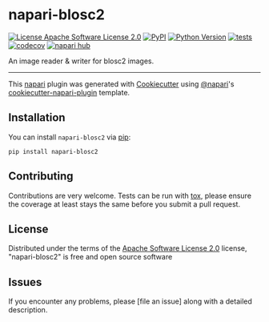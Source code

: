 # napari-blosc2

[![License Apache Software License 2.0](https://img.shields.io/pypi/l/napari-blosc2.svg?color=green)](https://github.com/Karol-G/napari-blosc2/raw/main/LICENSE)
[![PyPI](https://img.shields.io/pypi/v/napari-blosc2.svg?color=green)](https://pypi.org/project/napari-blosc2)
[![Python Version](https://img.shields.io/pypi/pyversions/napari-blosc2.svg?color=green)](https://python.org)
[![tests](https://github.com/Karol-G/napari-blosc2/workflows/tests/badge.svg)](https://github.com/Karol-G/napari-blosc2/actions)
[![codecov](https://codecov.io/gh/Karol-G/napari-blosc2/branch/main/graph/badge.svg)](https://codecov.io/gh/Karol-G/napari-blosc2)
[![napari hub](https://img.shields.io/endpoint?url=https://api.napari-hub.org/shields/napari-blosc2)](https://napari-hub.org/plugins/napari-blosc2)

An image reader & writer for blosc2 images.

----------------------------------

This [napari] plugin was generated with [Cookiecutter] using [@napari]'s [cookiecutter-napari-plugin] template.

<!--
Don't miss the full getting started guide to set up your new package:
https://github.com/napari/cookiecutter-napari-plugin#getting-started

and review the napari docs for plugin developers:
https://napari.org/stable/plugins/index.html
-->

## Installation

You can install `napari-blosc2` via [pip]:

    pip install napari-blosc2




## Contributing

Contributions are very welcome. Tests can be run with [tox], please ensure
the coverage at least stays the same before you submit a pull request.

## License

Distributed under the terms of the [Apache Software License 2.0] license,
"napari-blosc2" is free and open source software

## Issues

If you encounter any problems, please [file an issue] along with a detailed description.

[napari]: https://github.com/napari/napari
[Cookiecutter]: https://github.com/audreyr/cookiecutter
[@napari]: https://github.com/napari
[MIT]: http://opensource.org/licenses/MIT
[BSD-3]: http://opensource.org/licenses/BSD-3-Clause
[GNU GPL v3.0]: http://www.gnu.org/licenses/gpl-3.0.txt
[GNU LGPL v3.0]: http://www.gnu.org/licenses/lgpl-3.0.txt
[Apache Software License 2.0]: http://www.apache.org/licenses/LICENSE-2.0
[Mozilla Public License 2.0]: https://www.mozilla.org/media/MPL/2.0/index.txt
[cookiecutter-napari-plugin]: https://github.com/napari/cookiecutter-napari-plugin

[napari]: https://github.com/napari/napari
[tox]: https://tox.readthedocs.io/en/latest/
[pip]: https://pypi.org/project/pip/
[PyPI]: https://pypi.org/
